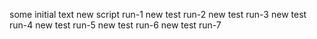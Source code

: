 
some initial text
new script run-1
new test run-2
new test run-3
new test run-4
new test run-5
new test run-6
new test run-7
